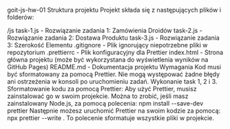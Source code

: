 goit-js-hw-01
Struktura projektu
Projekt składa się z następujących plików i folderów:

/js
task-1.js - Rozwiązanie zadania 1: Zamówienia Droidów
task-2.js - Rozwiązanie zadania 2: Dostawa Produktu
task-3.js - Rozwiązanie zadania 3: Szerokość Elementu
.gitignore - Plik ignorujący niepotrzebne pliki w repozytorium
.prettierrc - Plik konfiguracyjny dla Prettier
index.html - Strona główna projektu (może być wykorzystana do wyświetlenia wyników na GitHub Pages)
README.md - Dokumentacja projektu
Wymagania
Kod musi być sformatowany za pomocą Prettier.
Nie mogą występować żadne błędy ani ostrzeżenia w konsoli po uruchomieniu zadań.
Wykonanie task 1, 2 i 3.
Sformatowanie kodu za pomocą Prettier:
Aby użyć Prettier, musisz zainstalować go w swoim projekcie. Można to zrobić, jeśli masz zainstalowany Node.js, za pomocą polecenia:
npm install --save-dev prettier
Następnie możesz uruchomić Prettier na swoim kodzie za pomocą:
npx prettier --write .
To polecenie sformatuje wszystkie pliki w projekcie.
